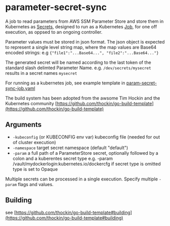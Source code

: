 # parameter-secret-sync

A job to read parameters from AWS SSM Parameter Store and store them in Kubernetes as [Secrets](https://kubernetes.io/docs/concepts/configuration/secret/Secrets), designed to run as a Kubernetes [Job](https://kubernetes.io/docs/concepts/workloads/controllers/jobs-run-to-completion/), for one off execution, as oppsed to an ongoing controller.

Parameter values must be stored in json format. The json object is expected to represent a single level string map, where the map values are Base64 encoded strings: 
e.g `{"file1":"...Base64...", "file2":"...Base64..."}`

The generated secret will be named according to the last token of the standard slash 
delimted Parameter Name. e.g. `/dev/secrets/mysecret` results in a secret names `mysecret`

For running as a kubernetes job, see example template in [param-secret-sync-job.yaml](kubernetes/param-secret-sync-job.yaml)

The build system has been adopted from the awsome Tim Hockin and the Kubernetes community [https://github.com/thockin/go-build-template](https://github.com/thockin/go-build-template)


## Arguments
+  `-kubeconfig`  (or KUBECONFIG env var) kubeconfig file (needed for out of cluster execution)
+  `-namespace` 
    	target secret namespace (default "default")
+ `-param` 
    	a full path of a ParameterStore secret, optionally followed by a colon and a kuberentes secret type
		e.g. -param /vault/mydockerlogin:kubernetes.io/dockercfg
		if secret type is omitted type is set to Opaque

Multiple secrets can be processed in a single execution. Specify multiple `-param` flags and values.

## Building
see 
[https://github.com/thockin/go-build-template#building](https://github.com/thockin/go-build-template#building)